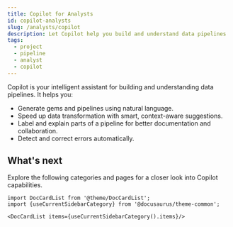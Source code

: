 ```yaml
---
title: Copilot for Analysts
id: copilot-analysts
slug: /analysts/copilot
description: Let Copilot help you build and understand data pipelines
tags:
  - project
  - pipeline
  - analyst
  - copilot
---
```


Copilot is your intelligent assistant for building and understanding data pipelines. It helps you:

- Generate gems and pipelines using natural language.
- Speed up data transformation with smart, context-aware suggestions.
- Label and explain parts of a pipeline for better documentation and collaboration.
- Detect and correct errors automatically.

## What's next

Explore the following categories and pages for a closer look into Copilot capabilities.

```mdx-code-block
import DocCardList from '@theme/DocCardList';
import {useCurrentSidebarCategory} from '@docusaurus/theme-common';

<DocCardList items={useCurrentSidebarCategory().items}/>
```
